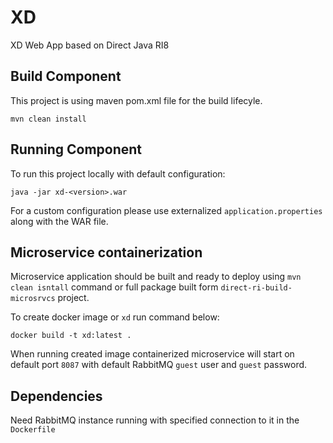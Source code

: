 # XD

XD Web App based on Direct Java RI8

## Build Component
This project is using maven pom.xml file for the build lifecyle.

`mvn clean install`

## Running Component
To run this project locally with default configuration:

`java -jar xd-<version>.war`

For a custom configuration please use externalized `application.properties` along with the WAR file.


## Microservice containerization

Microservice application should be built and ready to deploy using `mvn clean isntall` command or full package built form `direct-ri-build-microsrvcs` project.

To create docker image or `xd` run command below:

`docker build -t xd:latest .`

When running created image containerized microservice will start on default port `8087` with default RabbitMQ `guest` user and `guest` password.

## Dependencies

Need RabbitMQ instance running with specified connection to it in the `Dockerfile`